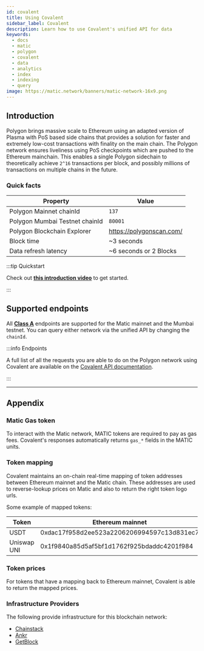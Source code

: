 ```yaml
---
id: covalent
title: Using Covalent
sidebar_label: Covalent
description: Learn how to use Covalent's unified API for data 
keywords:
  - docs
  - matic
  - polygon
  - covalent
  - data
  - analytics
  - index
  - indexing
  - query
image: https://matic.network/banners/matic-network-16x9.png 
---
```


## Introduction

Polygon brings massive scale to Ethereum using an adapted version of Plasma 
with PoS based side chains that provides a solution for faster and extremely 
low-cost transactions with finality on the main chain. The Polygon network ensures 
liveliness using PoS checkpoints which are pushed to the Ethereum mainchain. 
This enables a single Polygon sidechain to theoretically achieve `2^16` transactions 
per block, and possibly millions of transactions on multiple chains in the future.

### Quick facts

<TableWrap>

|Property|Value|
|---|---|
|Polygon Mainnet chainId|`137`|
|Polygon Mumbai Testnet chainId|`80001`|
|Polygon Blockchain Explorer|https://polygonscan.com/|
|Block time|~3 seconds|
|Data refresh latency|~6 seconds or 2 Blocks|

</TableWrap>

:::tip Quickstart

Check out **[this introduction video](https://www.youtube.com/watch?v=qhibXxKANWE)** 
to get started.

:::

## Supported endpoints

All [__Class A__](https://www.covalenthq.com/docs/api/#tag--Class-A) endpoints are supported for the Matic mainnet and the Mumbai testnet. You can query either network via the unified API by changing the `chainId`.

:::info Endpoints

A full list of all the requests you are able to do on the Polygon network using Covalent
are available on the [Covalent API documentation](https://www.covalenthq.com/docs/api/).

:::

--- 

## Appendix

### Matic Gas token

To interact with the Matic network, MATIC tokens are required to pay as gas fees. Covalent's 
responses automatically returns `gas_*` fields in the MATIC units.

### Token mapping

Covalent maintains an on-chain real-time mapping of token addresses between Ethereum mainnet and the Matic chain. These addresses are used to reverse-lookup prices on Matic and also to return the right token logo urls.

Some example of mapped tokens:

|Token|Ethereum mainnet|Matic mainnet|
|---|---|---|
|USDT|0xdac17f958d2ee523a2206206994597c13d831ec7|0xc2132d05d31c914a87c6611c10748aeb04b58e8f|
|Uniswap UNI|0x1f9840a85d5af5bf1d1762f925bdaddc4201f984|0xb33eaad8d922b1083446dc23f610c2567fb5180f|

### Token prices

For tokens that have a mapping back to Ethereum mainnet, Covalent is able to return the mapped prices.

### Infrastructure Providers

The following provide infrastructure for this blockchain network:
* [Chainstack](../../service-providers/chainstack)
* [Ankr](../../service-providers/ankr)
* [GetBlock](../../service-providers/getblock)

